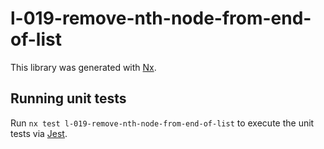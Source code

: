 # l-019-remove-nth-node-from-end-of-list

This library was generated with [Nx](https://nx.dev).

## Running unit tests

Run `nx test l-019-remove-nth-node-from-end-of-list` to execute the unit tests via [Jest](https://jestjs.io).
